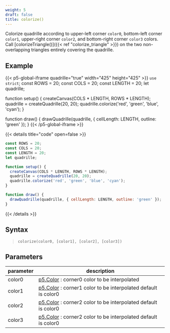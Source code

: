 ```yaml
---
weight: 5
draft: false
title: colorize()
---
```


Colorize quadrille according to upper-left corner `color0`, bottom-left corner `color1`, upper-right corner `color2`, and bottom-right corner `color3` colors. Call [colorizeTriangle()]({{< ref "colorize_triangle" >}}) on the two non-overlapping triangles entirely covering the quadrille.

## Example

{{< p5-global-iframe quadrille="true" width="425" height="425" >}}
`use strict`;
const ROWS = 20;
const COLS = 20;
const LENGTH = 20;
let quadrille;

function setup() {
  createCanvas(COLS * LENGTH, ROWS * LENGTH);
  quadrille = createQuadrille(20, 20);
  quadrille.colorize('red', 'green', 'blue', 'cyan');
}

function draw() {
  drawQuadrille(quadrille, { cellLength: LENGTH, outline: 'green' });
}
{{< /p5-global-iframe >}}

{{< details title="code" open=false >}}
```js
const ROWS = 20;
const COLS = 20;
const LENGTH = 20;
let quadrille;

function setup() {
  createCanvas(COLS * LENGTH, ROWS * LENGTH);
  quadrille = createQuadrille(20, 20);
  quadrille.colorize('red', 'green', 'blue', 'cyan');
}

function draw() {
  drawQuadrille(quadrille, { cellLength: LENGTH, outline: 'green' });
}
```
{{< /details >}}

## Syntax

> `colorize(color0, [color1], [color2], [color3])`

## Parameters

| parameter | description                                                                                            |
|-----------|--------------------------------------------------------------------------------------------------------|
| color0    | [p5.Color](https://p5js.org/reference/#/p5.Color) : corner0 color to be interpolated                   |
| color1    | [p5.Color](https://p5js.org/reference/#/p5.Color) : corner1 color to be interpolated default is color0 |
| color2    | [p5.Color](https://p5js.org/reference/#/p5.Color) : corner2 color to be interpolated default is color0 |
| color3    | [p5.Color](https://p5js.org/reference/#/p5.Color) : corner2 color to be interpolated default is color0 |